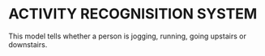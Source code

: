 # ACTIVITY RECOGNISITION SYSTEM
This model tells whether a person is jogging, running, going upstairs or downstairs.
